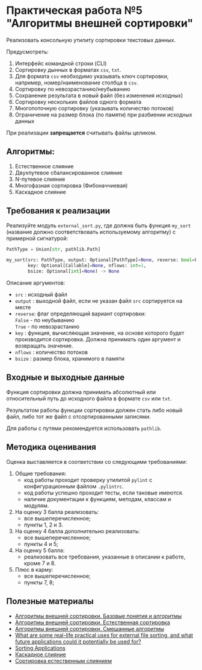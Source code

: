 # Практическая работа №5 "Алгоритмы внешней сортировки"

Реализовать консольную утилиту сортировки текстовых данных.

Предусмотреть:
1. Интерфейс командной строки (CLI)
2. Сортировку дынных в форматах `csv`, `txt`.
3. Для форматa `csv` необходимо указывать ключ сортировки,
например, номер/наименование столбца в `csv`.
4. Сортировку по невозрастанию/неубыванию
5. Сохранение результата в новый файл (без изменения исходных)
6. Сортировку нескольких файлов одного формата
7. Многопоточную сортировку (указывать количество потоков)
8. Ограничение на размер блока (по памяти) при разбиении исходных данных

При реализации **запрещается** считывать файлы целиком.

## Алгоритмы:

1) Естественное слияние
2) Двухпутевое сбалансированное слияние
3) N-путевое слияние
4) Многофазная сортировка (Фибоначчиевая)
5) Каскадное слияние

##  Требования к реализации

Реализуйте модуль ```external_sort.py```, где должна быть функция
```my_sort``` (название должно соответствовать используемому алгоритму)
с примерной сигнатурой:

```python
PathType = Union[str, pathlib.Path]

my_sort(src: PathType, output: Optional[PathType]=None, reverse: bool=False,
		key: Optional[Callable]=None, nflows: int=1,
        bsize: Optional[int]=None) -> None
```

Описание аргументов:

- ```src```    : исходный файл
- ```output``` : выходной файл, если не указан файл `src` сортируется
                  на месте
- ```reverse```: флаг определяющий вариант сортировки:<br>
		 		 ```False``` - по неубыванию<br>
		   		 ```True``` - по невозрастанию<br>
- ```key```    : функция, вычисляющая значение, на основе
		   		 которого будет производится сортировка.
		   		 Должна принимать один аргумент и возвращать значение.
- ```nflows``` : количество потоков
- ```bsize```  : размер блока, хранимого в памяти

## Входные и выходные данные

Функция сортировки должна принимать абсолютный или относительный путь
до исходного файла в формате `csv` или `txt`.

Результатом работы функции сортировки должен стать либо новый файл,
либо тот же файл с отсортированными записями.

Для работы с путями рекомендуется использовать `pathlib`.

## Методика оценивания

Оценка выставляется в соответствии со следующими требованиями:

1) Общие требования:
    - код работы проходит проверку утилитой `pylint` с конфигурационным файлом `.pylintrc`.
    - код работы успешно проходит тесты, если таковые имеются.
    - наличие документации к функциям, методам, классам и модулям.
2) На оценку 3 балла реализовать:
    - все вышеперечисленное;
    - пункты 1, 2 и 3.
3) На оценку 4 балла дополнительно реализовать:
    - все вышеперечисленное;
    - пункты 4 и 5;
4) На оценку 5 балла:
    - реализовать все требования, указанные в описании к работе, кроме 7 и 8.
5) Плюс в карму:
    - все вышеперечисленное;
    - пункты 7, 8;

## Полезные материалы

- [Алгоритмы внешней сортировки. Базовые понятия и алгоритмы](https://cpct.sibsutis.ru/~artpol/downloads/prog/2012_2013/s2/prog_s2_lect5p1_v4.pdf)
- [Алгоритмы внешней сортировки. Естественная сортировка](https://cpct.sibsutis.ru/~artpol/downloads/prog/2012_2013/s2/prog_s2_lect5p2_v3.pdf)
- [Алгоритмы внешней сортировки. Смешанные алгоритмы](https://cpct.sibsutis.ru/~artpol/downloads/prog/2012_2013/s2/prog_s2_lect5p3_v3.pdf)
- [What are some real-life practical uses for external file sorting, and what future applications could it potentially be used for?](https://www.quora.com/What-are-some-real-life-practical-uses-for-external-file-sorting-and-what-future-applications-could-it-potentially-be-used-for)
- [Sorting Applications](https://algs4.cs.princeton.edu/25applications/)
- [Каскадное слияние](https://studfile.net/preview/1854733/page:3/)
- [Сортировка естественным слиянием](https://intuit.ru/studies/courses/648/504/lecture/11473?page=2)
